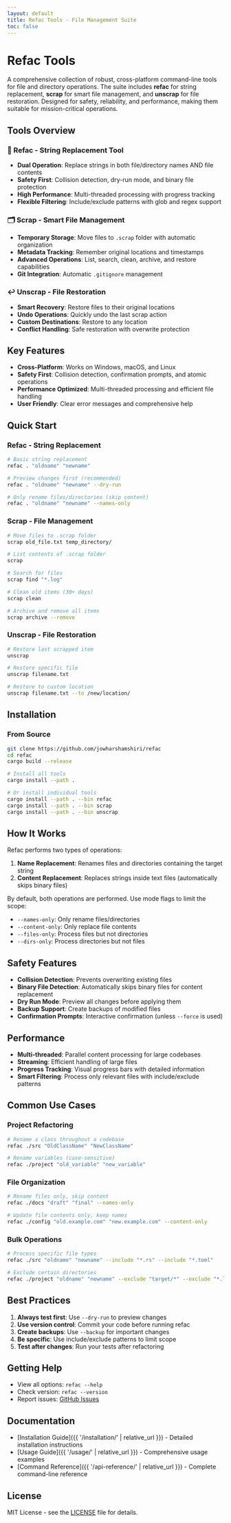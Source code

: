 ```yaml
---
layout: default
title: Refac Tools - File Management Suite
toc: false
---
```


# Refac Tools

A comprehensive collection of robust, cross-platform command-line tools for file and directory operations. The suite includes **refac** for string replacement, **scrap** for smart file management, and **unscrap** for file restoration. Designed for safety, reliability, and performance, making them suitable for mission-critical operations.

## Tools Overview

### 🔄 Refac - String Replacement Tool
- **Dual Operation**: Replace strings in both file/directory names AND file contents
- **Safety First**: Collision detection, dry-run mode, and binary file protection
- **High Performance**: Multi-threaded processing with progress tracking
- **Flexible Filtering**: Include/exclude patterns with glob and regex support

### 🗂️ Scrap - Smart File Management
- **Temporary Storage**: Move files to `.scrap` folder with automatic organization
- **Metadata Tracking**: Remember original locations and timestamps
- **Advanced Operations**: List, search, clean, archive, and restore capabilities
- **Git Integration**: Automatic `.gitignore` management

### ↩️ Unscrap - File Restoration
- **Smart Recovery**: Restore files to their original locations
- **Undo Operations**: Quickly undo the last scrap action
- **Custom Destinations**: Restore to any location
- **Conflict Handling**: Safe restoration with overwrite protection

## Key Features

- **Cross-Platform**: Works on Windows, macOS, and Linux
- **Safety First**: Collision detection, confirmation prompts, and atomic operations
- **Performance Optimized**: Multi-threaded processing and efficient file handling
- **User Friendly**: Clear error messages and comprehensive help

## Quick Start

### Refac - String Replacement
```bash
# Basic string replacement
refac . "oldname" "newname"

# Preview changes first (recommended)
refac . "oldname" "newname" --dry-run

# Only rename files/directories (skip content)
refac . "oldname" "newname" --names-only
```

### Scrap - File Management
```bash
# Move files to .scrap folder
scrap old_file.txt temp_directory/

# List contents of .scrap folder
scrap

# Search for files
scrap find "*.log"

# Clean old items (30+ days)
scrap clean

# Archive and remove all items
scrap archive --remove
```

### Unscrap - File Restoration
```bash
# Restore last scrapped item
unscrap

# Restore specific file
unscrap filename.txt

# Restore to custom location
unscrap filename.txt --to /new/location/
```

## Installation

### From Source

```bash
git clone https://github.com/jowharshamshiri/refac
cd refac
cargo build --release

# Install all tools
cargo install --path .

# Or install individual tools
cargo install --path . --bin refac
cargo install --path . --bin scrap
cargo install --path . --bin unscrap
```

## How It Works

Refac performs two types of operations:

1. **Name Replacement**: Renames files and directories containing the target string
2. **Content Replacement**: Replaces strings inside text files (automatically skips binary files)

By default, both operations are performed. Use mode flags to limit the scope:

- `--names-only`: Only rename files/directories
- `--content-only`: Only replace file contents
- `--files-only`: Process files but not directories
- `--dirs-only`: Process directories but not files

## Safety Features

- **Collision Detection**: Prevents overwriting existing files
- **Binary File Detection**: Automatically skips binary files for content replacement
- **Dry Run Mode**: Preview all changes before applying them
- **Backup Support**: Create backups of modified files
- **Confirmation Prompts**: Interactive confirmation (unless `--force` is used)

## Performance

- **Multi-threaded**: Parallel content processing for large codebases
- **Streaming**: Efficient handling of large files
- **Progress Tracking**: Visual progress bars with detailed information
- **Smart Filtering**: Process only relevant files with include/exclude patterns

## Common Use Cases

### Project Refactoring

```bash
# Rename a class throughout a codebase
refac ./src "OldClassName" "NewClassName"

# Rename variables (case-sensitive)
refac ./project "old_variable" "new_variable"
```

### File Organization

```bash
# Rename files only, skip content
refac ./docs "draft" "final" --names-only

# Update file contents only, keep names
refac ./config "old.example.com" "new.example.com" --content-only
```

### Bulk Operations

```bash
# Process specific file types
refac ./src "oldname" "newname" --include "*.rs" --include "*.toml"

# Exclude certain directories
refac ./project "oldname" "newname" --exclude "target/*" --exclude "*.log"
```

## Best Practices

1. **Always test first**: Use `--dry-run` to preview changes
2. **Use version control**: Commit your code before running refac
3. **Create backups**: Use `--backup` for important changes
4. **Be specific**: Use include/exclude patterns to limit scope
5. **Test after changes**: Run your tests after refactoring

## Getting Help

- View all options: `refac --help`
- Check version: `refac --version`
- Report issues: [GitHub Issues](https://github.com/jowharshamshiri/refac/issues)

## Documentation

- [Installation Guide]({{ '/installation/' | relative_url }}) - Detailed installation instructions
- [Usage Guide]({{ '/usage/' | relative_url }}) - Comprehensive usage examples
- [Command Reference]({{ '/api-reference/' | relative_url }}) - Complete command-line reference

## License

MIT License - see the [LICENSE](https://github.com/jowharshamshiri/refac/blob/main/LICENSE) file for details.
